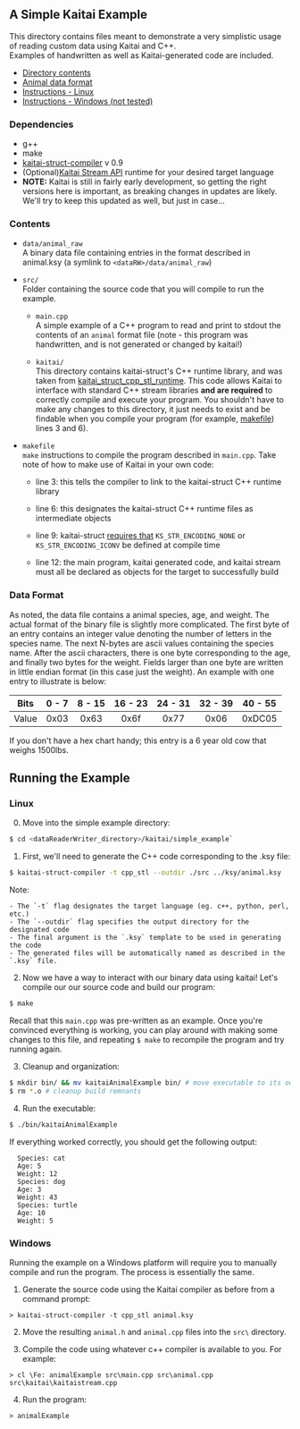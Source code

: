 ## A Simple Kaitai Example

This directory contains files meant to demonstrate a very simplistic usage of reading custom data using Kaitai  and C++.  
Examples of handwritten as well as Kaitai-generated code are included.  

* [Directory contents](#contents)
* [Animal data format](#data-format)
* [Instructions - Linux](#linux)
* [Instructions - Windows (not tested)](#windows)

### Dependencies

- g++
- make
- [kaitai-struct-compiler](https://kaitai.io/#download) v 0.9
- (Optional)[Kaitai Stream API](http://doc.kaitai.io/stream_api.html) runtime for your desired target language
- **NOTE:** Kaitai is still in fairly early development, so getting the right versions here is important, as breaking changes in updates are likely. We'll try to keep this updated as well, but just in case...

### Contents

* `data/animal_raw`  
  A binary data file containing entries in the format described in animal.ksy (a symlink to `<dataRW>/data/animal_raw`)

* `src/`  
    Folder containing the source code that you will compile to run the example.

  - `main.cpp`  
    A simple example of a C++ program to read and print to stdout the contents of an `animal` format file (note - this program was handwritten, and is not generated or changed by kaitai!)

  - `kaitai/`  
    This directory contains kaitai-struct's C++ runtime library, and was taken from [kaitai_struct_cpp_stl_runtime](https://github.com/kaitai-io/kaitai_struct_cpp_stl_runtime/tree/72dd2d44b53d35b8c7b493c9000d315eb6f9ff1d). This code allows Kaitai to interface with standard C++ stream libraries **and are required** to correctly compile and execute your program. You shouldn't have to make any changes to this directory, it just needs to exist and be findable when you compile your program (for example, [makefile](makefile)) lines 3 and 6).

* `makefile`  
  `make` instructions to compile the program described in `main.cpp`. Take note of how to make use of Kaitai in your own code:
  
  - line 3: this tells the compiler to link to the kaitai-struct C++ runtime library
  
  - line 6: this designates the kaitai-struct C++ runtime files as intermediate objects

  - line 9: kaitai-struct [requires that](https://doc.kaitai.io/lang_cpp_stl.html#_string_encoding) `KS_STR_ENCODING_NONE` or `KS_STR_ENCODING_ICONV` be defined at compile time

  - line 12: the main program, kaitai generated code, and kaitai stream must all be declared as objects for the target to successfully build


### Data Format

As noted, the data file contains a animal species, age, and weight. The actual format of the binary file is slightly more complicated. The first byte of an entry contains an integer value denoting the number of letters in the species name. The next N-bytes are ascii values containing the species name. After the ascii characters, there is one byte corresponding to the age, and finally two bytes for the weight. Fields larger than one byte are written in little endian format (in this case just the weight). An example with one entry to illustrate is below:

| Bits  | 0 - 7 | 8 - 15 | 16 - 23 |  24 - 31 | 32 - 39 | 40 - 55 |
| ----- |:-----:|:------:|:-------:|:--------:|:-------:|:-------:|
| Value | 0x03  | 0x63   | 0x6f    |  0x77    | 0x06    | 0xDC05  |

If you don't have a hex chart handy; this entry is a 6 year old cow that weighs 1500lbs.


## Running the Example

### Linux 

0. Move into the simple example directory:

  ```bash
  $ cd <dataReaderWriter_directory>/kaitai/simple_example`
  ```

1. First, we'll need to generate the C++ code corresponding to the .ksy file:

  ```bash
  $ kaitai-struct-compiler -t cpp_stl --outdir ./src ../ksy/animal.ksy 
  ```

  Note:  

    - The `-t` flag designates the target language (eg. c++, python, perl, etc.)  
    - The `--outdir` flag specifies the output directory for the designated code  
    - The final argument is the `.ksy` template to be used in generating the code  
    - The generated files will be automatically named as described in the `.ksy` file.  

2. Now we have a way to interact with our binary data using kaitai! Let's compile our our source code and build our program:

  ```bash
  $ make
  ```

  Recall that this `main.cpp` was pre-written as an example. Once you're convinced everything is working, you can play around with making some changes to this file, and repeating `$ make` to recompile the program and try running again. 

3. Cleanup and organization:

  ```bash
  $ mkdir bin/ && mv kaitaiAnimalExample bin/ # move executable to its own spot
  $ rm *.o # cleanup build remnants
  ```

4. Run the executable:

  ```bash
  $ ./bin/kaitaiAnimalExample
  ```  

  If everything worked correctly, you should get the following output:

  ```
    Species: cat
    Age: 5
    Weight: 12
    Species: dog
    Age: 3
    Weight: 43
    Species: turtle
    Age: 10
    Weight: 5
  ``` 

### Windows

Running the example on a Windows platform will require you to manually compile and run the program. The process is essentially the same. 

  1. Generate the source code using the Kaitai compiler as before from a command prompt:

  ```
  > kaitai-struct-compiler -t cpp_stl animal.ksy
  ```

  2. Move the resulting `animal.h` and `animal.cpp` files into the `src\` directory.

  3. Compile the code using whatever c++ compiler is available to you. For example:

  ```
  > cl \Fe: animalExample src\main.cpp src\animal.cpp src\kaitai\kaitaistream.cpp
  ```

  4. Run the program:

  ```
  > animalExample
  ```
